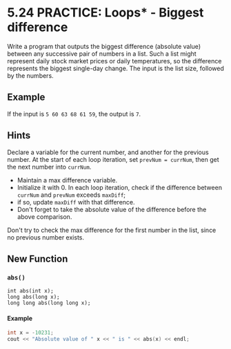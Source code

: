 # 5.24 PRACTICE: Loops* - Biggest difference
Write a program that outputs the biggest difference (absolute value)
between any successive pair of numbers in a list.
Such a list might represent daily stock market prices or daily temperatures,
so the difference represents the biggest single-day change.
The input is the list size, followed by the numbers.

## Example
If the input is `5 60 63 68 61 59`, the output is `7`.

## Hints
Declare a variable for the current number,
and another for the previous number.
At the start of each loop iteration, set `prevNum = currNum`,
then get the next number into `currNum`.

* Maintain a max difference variable.
* Initialize it with 0.
In each loop iteration, check if the difference between
`currNum` and `prevNum` exceeds `maxDiff`;
* if so, update `maxDiff` with that difference.
* Don't forget to take the absolute value of the difference before the above comparison.

Don't try to check the max difference for the first number in the list,
since no previous number exists.

## New Function

### `abs()`
```
int abs(int x);
long abs(long x);
long long abs(long long x);
```

#### Example
```cpp
int x = -10231;
cout << "Absolute value of " x << " is " << abs(x) << endl;
```